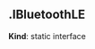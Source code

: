 <a name="module_miot/Bluetooth--module.exports.IBluetoothLE"></a>

## .IBluetoothLE
**Kind**: static interface  
